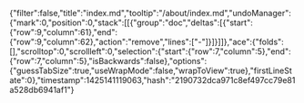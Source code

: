 {"filter":false,"title":"index.md","tooltip":"/about/index.md","undoManager":{"mark":0,"position":0,"stack":[[{"group":"doc","deltas":[{"start":{"row":9,"column":61},"end":{"row":9,"column":62},"action":"remove","lines":["-"]}]}]]},"ace":{"folds":[],"scrolltop":0,"scrollleft":0,"selection":{"start":{"row":7,"column":5},"end":{"row":7,"column":5},"isBackwards":false},"options":{"guessTabSize":true,"useWrapMode":false,"wrapToView":true},"firstLineState":0},"timestamp":1425141119063,"hash":"2190732dca971c8ef497cc79e81a528db6941af1"}
